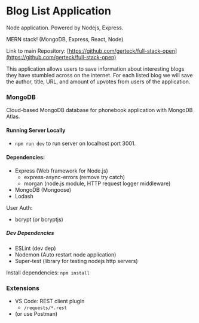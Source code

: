 # Blog List Application
Node application. Powered by Nodejs, Express.

MERN stack! (MongoDB, Express, React, Node)

Link to main Repository: [https://github.com/gerteck/full-stack-open](https://github.com/gerteck/full-stack-open)

This application allows users to save information about interesting blogs they have stumbled across on the internet. For each listed blog we will save the author, title, URL, and amount of upvotes from users of the application.

### MongoDB

Cloud-based MongoDB database for phonebook application with MongoDB Atlas.

#### Running Server Locally

* `npm run dev` to run server on localhost port 3001.

#### Dependencies:
* Express (Web framework for Node.js)
  * express-async-errors (remove try catch)
  * morgan (node.js module, HTTP request logger middleware)
* MongoDB (Mongoose)
* Lodash 

User Auth:
* bcrypt (or bcryptjs)


##### Dev Dependencies
* ESLint (dev dep)
* Nodemon (Auto restart node application)
* Super-test (library for testing nodejs http servers)


Install dependencies: `npm install`

### Extensions
* VS Code: REST client plugin
  * `/requests/*.rest`
* (or use Postman)

